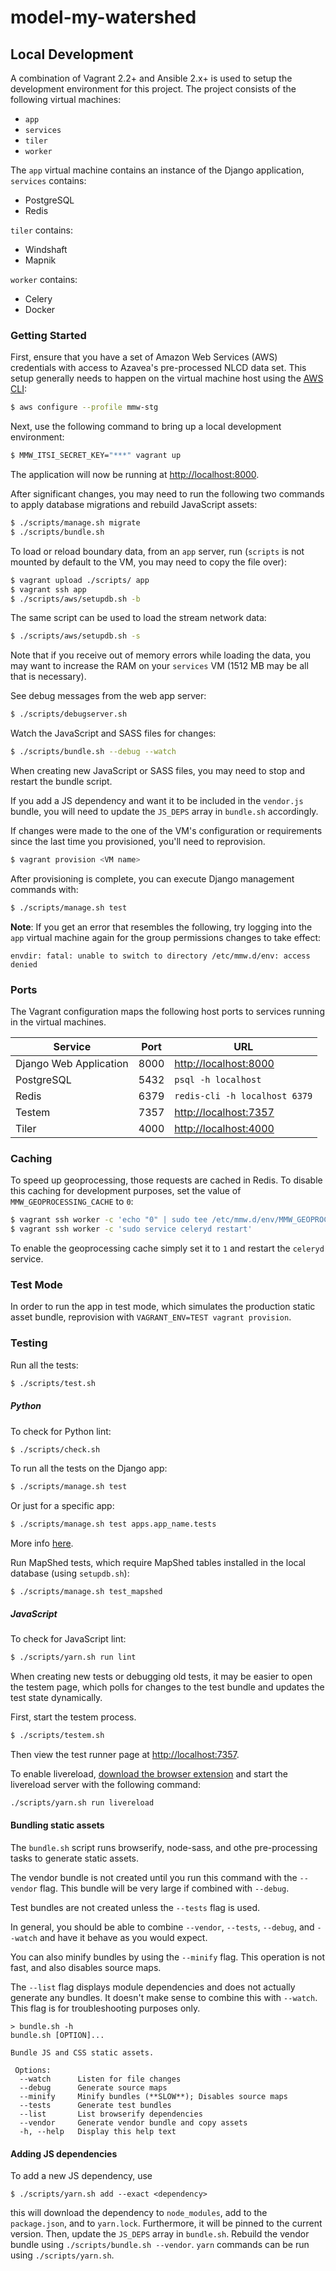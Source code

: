 # model-my-watershed

## Local Development

A combination of Vagrant 2.2+ and Ansible 2.x+ is used to setup the development environment for this project. The project consists of the following virtual machines:

- `app`
- `services`
- `tiler`
- `worker`

The `app` virtual machine contains an instance of the Django application, `services` contains:

- PostgreSQL
- Redis

`tiler` contains:

- Windshaft
- Mapnik

`worker` contains:

- Celery
- Docker

### Getting Started

First, ensure that you have a set of Amazon Web Services (AWS) credentials with access to Azavea's pre-processed NLCD data set. This setup generally needs to happen on the virtual machine host using the [AWS CLI](https://aws.amazon.com/cli/):

```bash
$ aws configure --profile mmw-stg
```

Next, use the following command to bring up a local development environment:

```bash
$ MMW_ITSI_SECRET_KEY="***" vagrant up
```

The application will now be running at [http://localhost:8000](http://localhost:8000).

After significant changes, you may need to run the following two commands to apply database migrations and rebuild JavaScript assets:

```bash
$ ./scripts/manage.sh migrate
$ ./scripts/bundle.sh
```

To load or reload boundary data, from an `app` server, run (`scripts` is not mounted by default to the VM, you may need to copy the file over):

```bash
$ vagrant upload ./scripts/ app
$ vagrant ssh app
$ ./scripts/aws/setupdb.sh -b
```

The same script can be used to load the stream network data:

```bash
$ ./scripts/aws/setupdb.sh -s
```

Note that if you receive out of memory errors while loading the data, you may want to increase the RAM on your `services` VM (1512 MB may be all that is necessary).

See debug messages from the web app server:

```bash
$ ./scripts/debugserver.sh
```

Watch the JavaScript and SASS files for changes:

```bash
$ ./scripts/bundle.sh --debug --watch
```

When creating new JavaScript or SASS files, you may need to stop and restart the bundle script.

If you add a JS dependency and want it to be included in the `vendor.js` bundle, you will need to update the `JS_DEPS` array in `bundle.sh` accordingly.

If changes were made to the one of the VM's configuration or requirements since the last time you provisioned, you'll need to reprovision.

```bash
$ vagrant provision <VM name>
```

After provisioning is complete, you can execute Django management commands with:

```bash
$ ./scripts/manage.sh test
```

**Note**: If you get an error that resembles the following, try logging into the `app` virtual machine again for the group permissions changes to take effect:

```
envdir: fatal: unable to switch to directory /etc/mmw.d/env: access denied
```

### Ports

The Vagrant configuration maps the following host ports to services running in the virtual machines.

| Service                | Port | URL                                            |
| ---------------------- | ---- | ---------------------------------------------- |
| Django Web Application | 8000 | [http://localhost:8000](http://localhost:8000) |
| PostgreSQL             | 5432 | `psql -h localhost`                            |
| Redis                  | 6379 | `redis-cli -h localhost 6379`                  |
| Testem                 | 7357 | [http://localhost:7357](http://localhost:7357) |
| Tiler                  | 4000 | [http://localhost:4000](http://localhost:4000) |

### Caching

To speed up geoprocessing, those requests are cached in Redis. To disable this caching for development purposes, set the value of `MMW_GEOPROCESSING_CACHE` to `0`:

```bash
$ vagrant ssh worker -c 'echo "0" | sudo tee /etc/mmw.d/env/MMW_GEOPROCESSING_CACHE'
$ vagrant ssh worker -c 'sudo service celeryd restart'
```

To enable the geoprocessing cache simply set it to `1` and restart the `celeryd` service.

### Test Mode

In order to run the app in test mode, which simulates the production static asset bundle, reprovision with `VAGRANT_ENV=TEST vagrant provision`.

### Testing

Run all the tests:

```bash
$ ./scripts/test.sh
```

##### Python

To check for Python lint:

```bash
$ ./scripts/check.sh
```

To run all the tests on the Django app:

```bash
$ ./scripts/manage.sh test
```

Or just for a specific app:

```bash
$ ./scripts/manage.sh test apps.app_name.tests
```

More info [here](https://docs.djangoproject.com/en/1.8/topics/testing/).

Run MapShed tests, which require MapShed tables installed in the local database
(using `setupdb.sh`):

```console
$ ./scripts/manage.sh test_mapshed
```

##### JavaScript

To check for JavaScript lint:

```bash
$ ./scripts/yarn.sh run lint
```

When creating new tests or debugging old tests, it may be easier to open the testem page, which polls for changes to the test bundle and updates the test state dynamically.

First, start the testem process.

```bash
$ ./scripts/testem.sh
```
Then view the test runner page at [http://localhost:7357](http://localhost:7357).

To enable livereload, [download the browser extension](http://livereload.com/extensions/)
and start the livereload server with the following command:

```bash
./scripts/yarn.sh run livereload
```

#### Bundling static assets

The `bundle.sh` script runs browserify, node-sass, and othe pre-processing
tasks to generate static assets.

The vendor bundle is not created until you run this command with the
`--vendor` flag. This bundle will be very large if combined with `--debug`.

Test bundles are not created unless the `--tests` flag is used.

In general, you should be able to combine `--vendor`, `--tests`, `--debug`,
and `--watch` and have it behave as you would expect.

You can also minify bundles by using the `--minify` flag. This operation is
not fast, and also disables source maps.

The `--list` flag displays module dependencies and does not actually generate
any bundles. It doesn't make sense to combine this with `--watch`.
This flag is for troubleshooting purposes only.

    > bundle.sh -h
    bundle.sh [OPTION]...

    Bundle JS and CSS static assets.

     Options:
      --watch      Listen for file changes
      --debug      Generate source maps
      --minify     Minify bundles (**SLOW**); Disables source maps
      --tests      Generate test bundles
      --list       List browserify dependencies
      --vendor     Generate vendor bundle and copy assets
      -h, --help   Display this help text

#### Adding JS dependencies

To add a new JS dependency, use

```console
$ ./scripts/yarn.sh add --exact <dependency>
```

this will download the dependency to `node_modules`, add to the `package.json`, and to `yarn.lock`.
Furthermore, it will be pinned to the current version.
Then, update the `JS_DEPS` array in `bundle.sh`.
Rebuild the vendor bundle using `./scripts/bundle.sh --vendor`.
`yarn` commands can be run using `./scripts/yarn.sh`.
